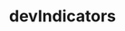 ---
title: devIndicators
description: Optimized pages include an indicator to let you know if it's being statically optimized. You can opt-out of it here.
source: app/api-reference/config/next-config-js/devIndicators
---